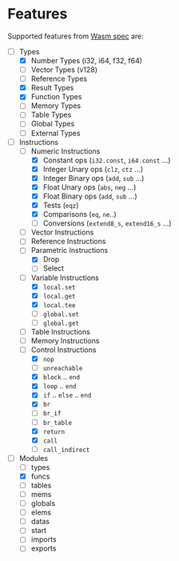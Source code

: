 # Features

Supported features from [Wasm spec](https://webassembly.github.io/spec/core/syntax/instructions.html) are:
- [ ] Types
    - [x] Number Types (i32, i64, f32, f64)
    - [ ] Vector Types (v128)
    - [ ] Reference Types
    - [x] Result Types
    - [x] Function Types
    - [ ] Memory Types
    - [ ] Table Types
    - [ ] Global Types
    - [ ] External Types
- [ ] Instructions
    - [ ] Numeric Instructions
        - [x] Constant ops (`i32.const`, `i64.const` ...)
        - [x] Integer Unary ops (`clz`, `ctz` ...)
        - [x] Integer Binary ops (`add`, `sub` ...)
        - [x] Float Unary ops (`abs`, `neg` ...)
        - [x] Float Binary ops (`add`, `sub` ...)
        - [x] Tests (`eqz`)
        - [x] Comparisons (`eq`, `ne`..)
        - [ ] Conversions (`extend8_s`, `extend16_s` ...)
    - [ ] Vector Instructions
    - [ ] Reference Instructions
    - [ ] Parametric Instructions
        - [x] Drop
        - [ ] Select
    - [ ] Variable Instructions
        - [x] `local.set`
        - [x] `local.get`
        - [x] `local.tee`
        - [ ] `global.set`
        - [ ] `global.get`
    - [ ] Table Instructions
    - [ ] Memory Instructions
    - [ ] Control Instructions
        - [x] `nop`
        - [ ] `unreachable`
        - [x] `block` .. `end`
        - [x] `loop` .. `end`
        - [x] `if` .. `else` .. `end`
        - [x] `br`
        - [ ] `br_if`
        - [ ] `br_table`
        - [x] `return`
        - [x] `call`
        - [ ] `call_indirect`
- [ ] Modules
    - [ ] types
    - [x] funcs
    - [ ] tables
    - [ ] mems
    - [ ] globals
    - [ ] elems
    - [ ] datas
    - [ ] start
    - [ ] imports
    - [ ] exports
